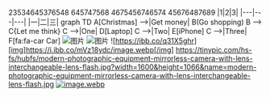 23534645376548
645747568
4675456746574
45676487689
|1|2|3|
|---|---|---|
|一|二|三|
graph TD
A[Christmas] -->|Get money| B(Go shopping)
B --> C{Let me think}
C -->|One| D[Laptop]
C -->|Two| E[iPhone]
C -->|Three| F[fa:fa-car Car]
![图片](https://www.markdowntoolbox.com/SocialMediaBanner.png)
![图片](https://i.postimg.cc/WbdBJ3B7/15-PM.jpg)
![https://ibb.co/q31X5ghr][img]https://i.ibb.co/mVz18ydc/image.webp[/img]
https://tinypic.com/hs-fs/hubfs/modern-photographic-equipment-mirrorless-camera-with-lens-interchangeable-lens-flash.jpg?width=1600&height=1066&name=modern-photographic-equipment-mirrorless-camera-with-lens-interchangeable-lens-flash.jpg
[![image.webp](https://i.postimg.cc/7Z6nLGjx/image.webp)](https://postimg.cc/jLp7g5s9)
